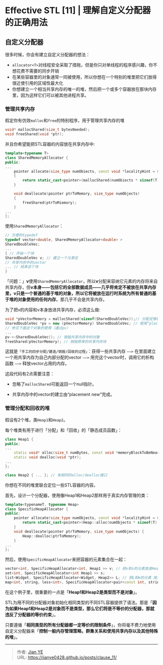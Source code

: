 # Effective STL [11] | 理解自定义分配器的正确用法


<!-- {{< admonition quote "quote" false >}}
note abstract info tip success question warning failure danger bug example quote
{{< /admonition >}} -->

<!--more-->

## 自定义分配器

很多时候，你会有建立自定义分配器的想法：

- `allocator<T>`对线程安全采取了措拖，但是你只对单线程的程序感兴趣，你不想花费不需要的同步开销
- 在某些容器里的对象通常一同被使用，所以你想在一个特别的堆里把它们放得很近使引用的区域性最大化
- 你想建立一个相当共享内存的唯一的堆，然后把一个或多个容器放在那块内存里，因为这样它们可以被其他进程共享。

### 管理共享内存

假定你有仿效`malloc`和`free`的特别程序，用于管理共享内存的堆
```c++
void* mallocShared(size_t bytesNeeded);
void freeShared(void *ptr);
```

并且你希望能把STL容器的内容放在共享内存中:
```c++
template<typename T>
class SharedMemoryAllocator {
public:
...
    pointer allocate(size_type numObiects, const void *localityHint = 0)
    {
        return static_cast<pointer>(mallocShared(numObiects * sizeof(T)));
    }

    void deallocate(pointer ptrToMemory, size_type numObjects)
    {
        freeShared(ptrToMiemory);
    }
...
};
```

使用`SharedMemoryAllocator`：

```c++
// 方便的typedef
typedef vector<double, SharedMemoryAllocator<double> >
SharedDoubleVec;
...
{ // 开始一个块
SharedDoubleVec v; // 建立一个元素在
// 共享内存中的vector
... // 结束这个块
}
```

「问题：」**v**使用`SharedMemoryAllocator`，所以**v**分配来容纳它元素的内存将来自共享内存，但**v本身——包括它的全部数据成员——几乎将肯定不被放在共享内存里，v只是一个普通的基于堆的对象，所以它将被放在运行时系统为所有普通的基于堆的对象使用的任何内存**。那几乎不会是共享内存。</br>

为了把v的内容和v本身放进共享内存，必须这么做:
```c++
void *pVectorMemory = mallocShared(sizeof(SharedDoubleVec));// 分配足够的共享内存来容纳一个SharedDoubleVec对象
SharedDoubleVec *pv = new (pVectorMemory) SharedDoubleVec; // 使用“placement new”来 在那块内存中建立 一个SharedDoubleVec对象；
// 参见下面这个对象的使用（通过pv）
...
pv->~SharedDoubleVec(); // 销毁共享内存中的对象
freeShared(pVectorMemory); // 销毁原来的共享内存块
```
这就是`「手工的四步分配/建造/销毁/回收的过程」`：获得一些共享内存 `——>` 在里面建立一个用共享内存为自己内部分配的vector `——>` 用完这个vector时，调用它的析构函数 `——>` 释放vector占用的内存。

这段代码有2点需要注意：

- 忽略了`mallocShared`可能返回一个null指针。

- 共享内存中的vector的建立由“placement new”完成。

### 管理分配和回收的堆

假设有2个堆，类`Heap1`和`Heap2`。

每个堆类有用于进行「分配」和「回收」的「静态成员函数」：

```c++
class Heap1 {
public:
...
    static void* alloc(size_t numBytes, const void *memoryBlockToBeNear);
    static void dealloc(void *ptr);
...
};

class Heap2 { ... }; // 有相同的alloc/dealloc接口
```

你想在不同的堆里联合定位一些STL容器的内容。

首先，设计一个分配器，使用像Heap1和Heap2那样用于真实内存管理的类：

```c++
template<typenameT, typename Heap>
class SpecificHeapAllocator {
public:
    pointer allocate(size_type numObjects, const void *localityHint = 0) {
        return static_cast<pointer>(Heap::alloc(numObjects * sizeof(T), localityHint));
    }
    void deallocate(pointer ptrToMemory, size_type numObjects) {
        Heap::dealloc(ptrToMemory);
    }
...
};
```

然后，使用`SpecificHeapAllocator`来把容器的元素集合在一起：

```c++
vector<int, SpecificHeapAllocator<int, Heap1 >> v; // 把v和s的元素放进Heap1
set<int, SpecificHeapAllocator<int Heap1 >> s;
list<Widget, SpecificHeapAllocator<Widget, Heap2>> L; // 把L和m的元素 放进Heap2
map<int, string, less<int>, SpecificHeapAllocator<pair<const int, string>, Heap2>> m;
```
在这个例子里，很重要的一点是「**Heap1和Heap2是类型而不是对象**」。

STL为用不同的分配器对象初始化相同类型的不同STL容器提供了语法。那是「**因为如果Heap1和Heap2是对象而不是类型，那么它们将是不等价的分配器，那就违反了分配器的等价约束**」。

只要遵循「**相同类型的所有分配器都一定等价的限制条件**」，你将毫不费力地使用自定义分配器来「**控制一般内存管理策略，群集关系和使用共享内存以及其他特殊的堆**」。

---

> 作者: [Jian YE](https://github.com/jianye0428)  
> URL: https://jianye0428.github.io/posts/clause_11/  

